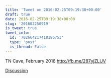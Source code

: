 ```yaml
---
title: 'Tweet on 2016-02-25T09:19:38+00:00'
draft: true
date: 2016-02-25T09:19:38+00:00
slug: '201602250919'
is_tweet: true
tweet_info:
  id: '702664217418186753'
  type: 'post'
  is_thread: False
---
```




TN Cave, February 2016 <http://fb.me/287yjZLUV>

[Discussion](https://x.com/sytelus/status/702664217418186753)
